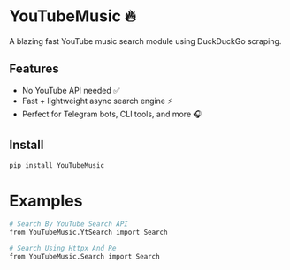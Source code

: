 # YouTubeMusic 🔥
A blazing fast YouTube music search module using DuckDuckGo scraping.

## Features

- No YouTube API needed ✅
- Fast + lightweight async search engine ⚡
- Perfect for Telegram bots, CLI tools, and more 🎧

## Install

```bash
pip install YouTubeMusic

```
# Examples

```bash
# Search By YouTube Search API
from YouTubeMusic.YtSearch import Search

# Search Using Httpx And Re
from YouTubeMusic.Search import Search
```
